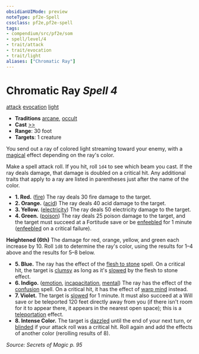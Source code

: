 ```yaml
---
obsidianUIMode: preview
noteType: pf2e-Spell
cssclass: pf2e,pf2e-spell
tags:
- compendium/src/pf2e/som
- spell/level/4
- trait/attack
- trait/evocation
- trait/light
aliases: ["Chromatic Ray"]
---
```

# Chromatic Ray *Spell 4*   
[attack](rules/traits/attack.md "Attack Combat Trait")  [evocation](rules/traits/evocation.md "Evocation School Trait")  [light](rules/traits/light.md "Light Effect Trait")  

- **Traditions** [arcane](rules/traits/arcane.md "Arcane Tradition Trait"), [occult](rules/traits/occult.md "Occult Tradition Trait")
- **Cast** [>>](rules/core-rulebook/chapter-9-playing-the-game.md#Actions "Two-Action") 
- **Range**: 30 foot
- **Targets**: 1 creature

You send out a ray of colored light streaming toward your enemy, with a [magical](rules/traits/magical.md "Magical Item Trait") effect depending on the ray's color.

Make a spell attack roll. If you hit, roll `1d4` to see which beam you cast. If the ray deals damage, that damage is doubled on a critical hit. Any additional traits that apply to a ray are listed in parentheses just after the name of the color.

- **1. Red.** ([fire](rules/traits/fire.md "Fire Energy & Element Trait")) The ray deals 30 fire damage to the target.
- **2. Orange.** ([acid](rules/traits/acid.md "Acid Energy & Element Trait")) The ray deals 40 acid damage to the target.
- **3. Yellow.** ([electricity](rules/traits/electricity.md "Electricity Energy & Element Trait")) The ray deals 50 electricity damage to the target.
- **4. Green.** ([poison](rules/traits/poison.md "Poison Effect Trait")) The ray deals 25 poison damage to the target, and the target must succeed at a Fortitude save or be [enfeebled](rules/conditions.md#Enfeebled) for 1 minute ([enfeebled](rules/conditions.md#Enfeebled) on a critical failure).

**Heightened (6th)** The damage for red, orange, yellow, and green each increase by 10. Roll `1d8` to determine the ray's color, using the results for 1–4 above and the results for 5–8 below.

- **5. Blue.** The ray has the effect of the [flesh to stone](compendium/spells/flesh-to-stone.md) spell. On a critical hit, the target is [clumsy](rules/conditions.md#Clumsy) as long as it's [slowed](rules/conditions.md#Slowed) by the flesh to stone effect.
- **6. Indigo.** ([emotion](rules/traits/emotion.md "Emotion Effect Trait"), [incapacitation](rules/traits/incapacitation.md "Incapacitation Effect Trait"), [mental](rules/traits/mental.md "Mental Effect Trait")) The ray has the effect of the [confusion](confusion.md) spell. On a critical hit, it has the effect of [warp mind](compendium/spells/warp-mind.md) instead.
- **7. Violet.** The target is [slowed](rules/conditions.md#Slowed) for 1 minute. It must also succeed at a Will save or be teleported 120 feet directly away from you (if there isn't room for it to appear there, it appears in the nearest open space); this is a [teleportation](rules/traits/teleportation.md "Teleportation Effect Trait") effect.
- **8. Intense Color.** The target is [dazzled](rules/conditions.md#Dazzled) until the end of your next turn, or [blinded](rules/conditions.md#Blinded) if your attack roll was a critical hit. Roll again and add the effects of another color (rerolling results of 8).

*Source: Secrets of Magic p. 95*